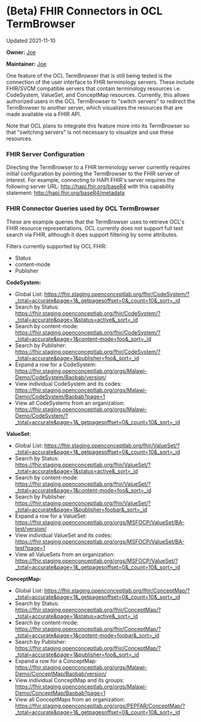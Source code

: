 # (Beta) FHIR Connectors in OCL TermBrowser
Updated 2021-11-10

**Owner:** [Joe](https://github.com/jamlung-ri/)

**Maintainer:** [Joe](https://github.com/jamlung-ri/)

One feature of the OCL TermBrowser that is still being tested is the connection of the user interface to FHIR terminology servers. These include FHIR/SVCM compatible servers that contain terminology resources i.e. CodeSystem, ValueSet, and ConceptMap resources. Currently, this allows authorized users in the OCL TermBrowser to "switch servers" to redirect the TermBrowser to another server, which visualizes the resources that are made available via a FHIR API. 

Note that OCL plans to integrate this feature more into its TermBrowser so that "switching servers" is not necessary to visualize and use these resources.


### FHIR Server Configuration
Directing the TermBrowser to a FHIR terminology server currently requires initial configuration by pointing the TermBrowser to the FHIR server of interest. For example, connecting to HAPI FHIR's server requires the following server URL: http://hapi.fhir.org/baseR4 with this capability statement: http://hapi.fhir.org/baseR4/metadata 

### FHIR Connector Queries used by OCL TermBrowser

These are example queries that the TermBrowser uses to retrieve OCL's FHIR resource representations. OCL currently does not support full text search via FHIR, although it does support filtering by some attributes.

Filters currently supported by OCL FHIR:

* Status
* content-mode
* Publisher

**CodeSystem:**

- Global List: https://fhir.staging.openconceptlab.org/fhir/CodeSystem/?_total=accurate&page=1&_getpagesoffset=0&_count=10&_sort=_id 
- Search by Status: https://fhir.staging.openconceptlab.org/fhir/CodeSystem/?_total=accurate&page=1&status=active&_sort=_id 
- Search by content-mode: https://fhir.staging.openconceptlab.org/fhir/CodeSystem/?_total=accurate&page=1&content-mode=foo&_sort=_id 
- Search by Publisher: https://fhir.staging.openconceptlab.org/fhir/CodeSystem/?_total=accurate&page=1&publisher=foo&_sort=_id 
- Expand a row for a CodeSystem: https://fhir.staging.openconceptlab.org/orgs/Malawi-Demo/CodeSystem/Baobab/version/ 
- View individual CodeSystem and its codes: https://fhir.staging.openconceptlab.org/orgs/Malawi-Demo/CodeSystem/Baobab?page=1 
- View all CodeSystems from an organization: https://fhir.staging.openconceptlab.org/orgs/Malawi-Demo/CodeSystem/?_total=accurate&page=1&_getpagesoffset=0&_count=10&_sort=_id 

**ValueSet:**

- Global List: https://fhir.staging.openconceptlab.org/fhir/ValueSet/?_total=accurate&page=1&_getpagesoffset=0&_count=10&_sort=_id 
- Search by Status: https://fhir.staging.openconceptlab.org/fhir/ValueSet/?_total=accurate&page=1&status=active&_sort=_id
- Search by content-mode: https://fhir.staging.openconceptlab.org/fhir/ValueSet/?_total=accurate&page=1&content-mode=foo&_sort=_id
- Search by Publisher: https://fhir.staging.openconceptlab.org/fhir/ValueSet/?_total=accurate&page=1&publisher=foobar&_sort=_id 
- Expand a row for a ValueSet: https://fhir.staging.openconceptlab.org/orgs/MSFOCP/ValueSet/BA-test/version/ 
- View individual ValueSet and its codes: https://fhir.staging.openconceptlab.org/orgs/MSFOCP/ValueSet/BA-test?page=1 
- View all ValueSets from an organization: https://fhir.staging.openconceptlab.org/orgs/MSFOCP/ValueSet/?_total=accurate&page=1&_getpagesoffset=0&_count=10&_sort=_id 

**ConceptMap:**

- Global List: https://fhir.staging.openconceptlab.org/fhir/ConceptMap/?_total=accurate&page=1&_getpagesoffset=0&_count=10&_sort=_id 
- Search by Status: https://fhir.staging.openconceptlab.org/fhir/ConceptMap/?_total=accurate&page=1&status=active&_sort=_id 
- Search by content-mode: https://fhir.staging.openconceptlab.org/fhir/ConceptMap/?_total=accurate&page=1&content-mode=foobar&_sort=_id 
- Search by Publisher: https://fhir.staging.openconceptlab.org/fhir/ConceptMap/?_total=accurate&page=1&publisher=foo&_sort=_id 
- Expand a row for a ConceptMap: https://fhir.staging.openconceptlab.org/orgs/Malawi-Demo/ConceptMap/Baobab/version/ 
- View individual ConceptMap and its groups: https://fhir.staging.openconceptlab.org/orgs/Malawi-Demo/ConceptMap/Baobab?page=1 
- View all ConceptMaps from an organization: https://fhir.staging.openconceptlab.org/orgs/PEPFAR/ConceptMap/?_total=accurate&page=1&_getpagesoffset=0&_count=10&_sort=_id 



